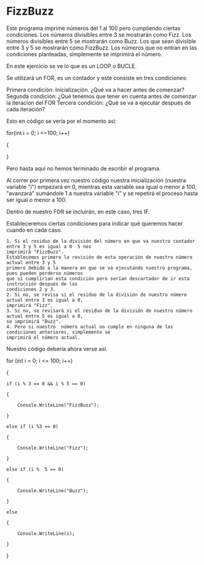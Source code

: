 # FizzBuzz

Este programa imprime números del 1 al 100 pero cumpliendo ciertas condiciones.
Los números divisibles entre 3 se mostrarán como Fizz.
Los números divisibles entre 5 se mostrarán como Buzz.
Los que sean divisible entre 3 y 5 se mostrarán como FizzBuzz.
Los números que no entran en las condiciones planteadas, simplemente se imprimirá el número.

En este ejercicio se ve lo que es un LOOP o BUCLE.

Se utilizará un FOR, es un contador y este consiste en tres condiciones:

Primera condición: Inicialización. ¿Qué va a hacer antes de comenzar?
Segunda condición: ¿Qué tenemos que tener en cuenta antes de comenzar la iteracion del FOR
Tercera condición: ¿Qué se va a ejecutar después de cada iteración?

Esto en código se vería por el momento así:

for(int i = 0; i <=100; i++)

{

}

Pero hasta aquí no hemos terminado de escribir el programa.

Al correr por primera vez nuestro código nuestra inicialización (nuestra variable "i") empezará en 0,
mientras esta variable sea igual o menor a 100, "avanzará" sumándole 1 a nuestra variable "i" y se
repetirá el proceso hasta ser igual o menor a 100.   

Dentro de nuestro FOR se incluirán, en este caso, tres IF.

Estableceremos ciertas condiciones para indicar qué queremos hacer cuando en cada caso.

	1. Si el residuo de la división del número en que va nuestro contador entre 3 y 5 es igual a 0  5 nos
	imprimirá "FizzBuzz".
	Establecemos primero la revisión de esta operación de nuestro número actual entre 3 y 5
	primero debido a la manera en que se va ejecutando nuestro programa, pues pueden perderse números
	que sí cumplirían esta condición pero serían descartador de ir esta instrucción después de las
	condiciones 2 y 3.
	2. Si no, se revisa si el residuo de la división de nuestro número actual entre 3 es igual a 0,
	imprimirá "Fizz".
	3. Si no, se revisará si el residuo de la división de nuestro número actual entre 5 es igual a 0,
	se imprimirá "Buzz".
	4. Pero si nuestro  número actual no cumple en ninguna de las condiciones anteriores, simplemente se
	imprimirá el número actual.

Nuestro código debería ahora verse así.

for (int i = 0; i <= 100; i++)

{

	if (i % 3 == 0 && i % 5 == 0)

	{

		Console.WriteLine("FizzBuzz");

	}

	else if (i %3 == 0)

	{

		Console.WriteLine("Fizz");

	}

	else if (i %  5 == 0)

	{

		Console.WriteLine("Buzz");

	}

	else

	{

		Console.WriteLine(i);

	}


}

